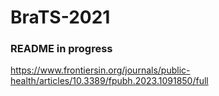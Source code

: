 # BraTS-2021

### README in progress


https://www.frontiersin.org/journals/public-health/articles/10.3389/fpubh.2023.1091850/full
